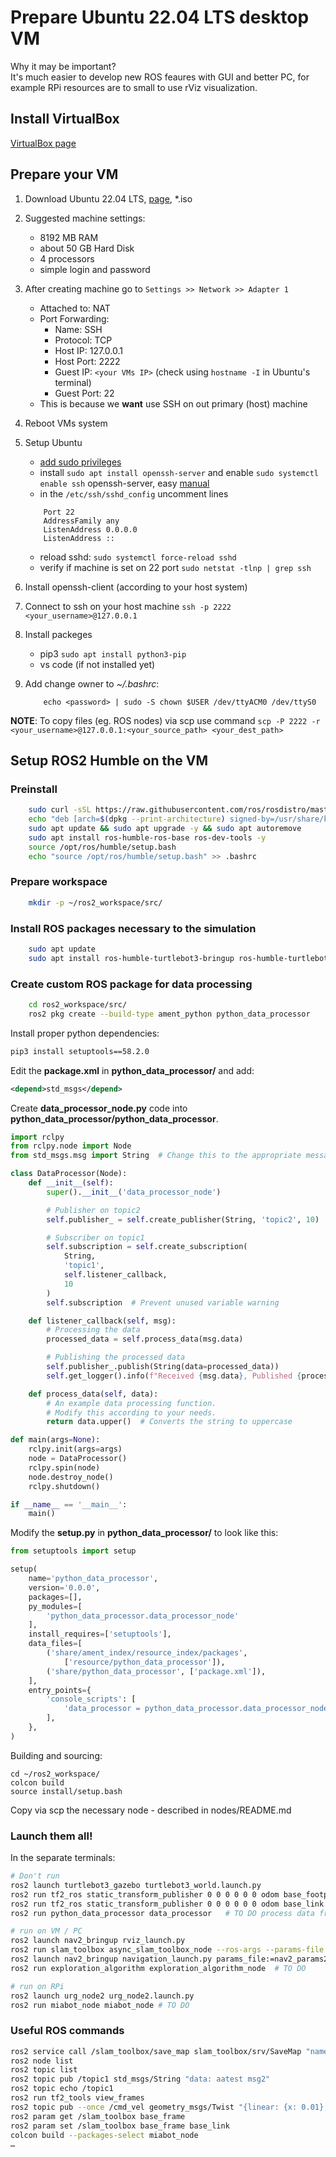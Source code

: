 # Prepare Ubuntu 22.04 LTS desktop VM

Why it may be important?\
It's much easier to develop new ROS feaures with GUI and better PC, for example RPi resources are to small to use rViz visualization.

## Install VirtualBox

[VirtualBox page](https://www.virtualbox.org)

## Prepare your VM

1. Download Ubuntu 22.04 LTS, [page](https://releases.ubuntu.com/jammy/), \*.iso
2. Suggested machine settings:
   - 8192 MB RAM
   - about 50 GB Hard Disk
   - 4 processors
   - simple login and password
3. After creating machine go to `Settings >> Network >> Adapter 1`
   - Attached to: NAT
   - Port Forwarding:
     - Name: SSH
     - Protocol: TCP
     - Host IP: 127.0.0.1
     - Host Port: 2222
     - Guest IP: `<your VMs IP>` (check using `hostname -I` in Ubuntu's terminal)
     - Guest Port: 22
   - This is because we **want** use SSH on out primary (host) machine
4. Reboot VMs system
5. Setup Ubuntu

   - [add sudo privileges](https://www.baeldung.com/linux/username-not-in-sudoers-file)
   - install `sudo apt install openssh-server` and enable `sudo systemctl enable ssh` openssh-server, easy [manual](https://www.cyberciti.biz/faq/how-to-install-ssh-on-ubuntu-linux-using-apt-get/)
   - in the `/etc/ssh/sshd_config` uncomment lines

    ```
        Port 22
        AddressFamily any
        ListenAddress 0.0.0.0
        ListenAddress ::
    ```

   - reload sshd: `sudo systemctl force-reload sshd`
   - verify if machine is set on 22 port `sudo netstat -tlnp | grep ssh`

6. Install openssh-client (according to your host system)
7. Connect to ssh on your host machine `ssh -p 2222 <your_username>@127.0.0.1`
8. Install packeges
    - pip3 `sudo apt install python3-pip`
    - vs code (if not installed yet)
9. Add change owner to *~/.bashrc*:
    ```
        echo <password> | sudo -S chown $USER /dev/ttyACM0 /dev/ttyS0
    ```

__NOTE__: To copy files (eg. ROS nodes) via scp use command `scp -P 2222 -r <your_username>@127.0.0.1:<your_source_path> <your_dest_path>`

## Setup ROS2 Humble on the VM

### Preinstall

```sh
    sudo curl -sSL https://raw.githubusercontent.com/ros/rosdistro/master/ros.key -o /usr/share/keyrings/ros-archive-keyring.gpg
    echo "deb [arch=$(dpkg --print-architecture) signed-by=/usr/share/keyrings/ros-archive-keyring.gpg] http://packages.ros.org/ros2/ubuntu $(. /etc/os-release && echo $UBUNTU_CODENAME) main" | sudo tee /etc/apt/sources.list.d/ros2.list > /dev/null
    sudo apt update && sudo apt upgrade -y && sudo apt autoremove
    sudo apt install ros-humble-ros-base ros-dev-tools -y
    source /opt/ros/humble/setup.bash
    echo "source /opt/ros/humble/setup.bash" >> .bashrc
```

### Prepare workspace

```sh
    mkdir -p ~/ros2_workspace/src/
```

### Install ROS packages necessary to the simulation

```sh
    sudo apt update
    sudo apt install ros-humble-turtlebot3-bringup ros-humble-turtlebot3-description ros-humble-turtlebot3-teleop ros-humble-navigation2 ros-humble-nav2-bringup ros-humble-slam-toolbox ros-humble-cyclonedds-cpp ros-humble-cyclonedds ros-humble-rmw-cyclonedds-cpp ros-humble-turtlebot3* 
```

### Create custom ROS package for data processing

```sh
    cd ros2_workspace/src/
    ros2 pkg create --build-type ament_python python_data_processor
```

Install proper python dependencies:

```sh
pip3 install setuptools==58.2.0
```

Edit the **package.xml** in **python_data_processor/** and add:

```xml
<depend>std_msgs</depend>
```

Create **data_processor_node.py** code into **python_data_processor/python_data_processor**.

```python
import rclpy
from rclpy.node import Node
from std_msgs.msg import String  # Change this to the appropriate message type

class DataProcessor(Node):
    def __init__(self):
        super().__init__('data_processor_node')

        # Publisher on topic2
        self.publisher_ = self.create_publisher(String, 'topic2', 10)

        # Subscriber on topic1
        self.subscription = self.create_subscription(
            String,
            'topic1',
            self.listener_callback,
            10
        )
        self.subscription  # Prevent unused variable warning

    def listener_callback(self, msg):
        # Processing the data
        processed_data = self.process_data(msg.data)

        # Publishing the processed data
        self.publisher_.publish(String(data=processed_data))
        self.get_logger().info(f"Received {msg.data}, Published {processed_data}")

    def process_data(self, data):
        # An example data processing function.
        # Modify this according to your needs.
        return data.upper()  # Converts the string to uppercase

def main(args=None):
    rclpy.init(args=args)
    node = DataProcessor()
    rclpy.spin(node)
    node.destroy_node()
    rclpy.shutdown()

if __name__ == '__main__':
    main()
```

Modify the **setup.py** in **python_data_processor/** to look like this:

```python
from setuptools import setup

setup(
    name='python_data_processor',
    version='0.0.0',
    packages=[],
    py_modules=[
        'python_data_processor.data_processor_node'
    ],
    install_requires=['setuptools'],
    data_files=[
        ('share/ament_index/resource_index/packages',
            ['resource/python_data_processor']),
        ('share/python_data_processor', ['package.xml']),
    ],
    entry_points={
        'console_scripts': [
            'data_processor = python_data_processor.data_processor_node:main'
        ],
    },
)
```

Building and sourcing:

```
cd ~/ros2_workspace/
colcon build
source install/setup.bash
```

Copy via scp the necessary node - described in nodes/README.md

### Launch them all!

In the separate terminals:

```sh
# Don't run
ros2 launch turtlebot3_gazebo turtlebot3_world.launch.py
ros2 run tf2_ros static_transform_publisher 0 0 0 0 0 0 odom base_footprint
ros2 run tf2_ros static_transform_publisher 0 0 0 0 0 0 odom base_link
ros2 run python_data_processor data_processor   # TO DO process data from nav2_wayland_follower and send directly to miabot

# run on VM / PC
ros2 launch nav2_bringup rviz_launch.py
ros2 run slam_toolbox async_slam_toolbox_node --ros-args --params-file slam.yaml
ros2 launch nav2_bringup navigation_launch.py params_file:=nav2_params2.yaml
ros2 run exploration_algorithm exploration_algorithm_node  # TO DO 

# run on RPi
ros2 launch urg_node2 urg_node2.launch.py
ros2 run miabot_node miabot_node # TO DO
```

### Useful ROS commands

```sh
ros2 service call /slam_toolbox/save_map slam_toolbox/srv/SaveMap "name: {data: 'path_to_non_yet_existing_new_map'}"
ros2 node list
ros2 topic list
ros2 topic pub /topic1 std_msgs/String "data: aatest msg2"
ros2 topic echo /topic1
ros2 run tf2_tools view_frames
ros2 topic pub --once /cmd_vel geometry_msgs/Twist "{linear: {x: 0.01}, angular: {z: 0.0}}"
ros2 param get /slam_toolbox base_frame
ros2 param set /slam_toolbox base_frame base_link
colcon build --packages-select miabot_node
…
```
